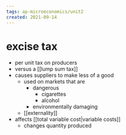 ```yaml
---
tags: ap-microeconomics/unit2 
created: 2021-09-14
---
```


# excise tax

- per unit tax on producers
- versus a [[lump sum tax]]
- causes suppliers to make less of a good
	- used on markets that are
		- dangerous
			- cigarettes
			- alcohol
		- environmentally damaging
	- [[externality]]
- affects [[total variable cost|variable costs]]
	- changes quantity produced 
